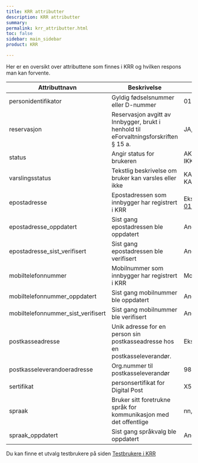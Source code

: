 ```yaml
---
title: KRR attributter
description: KRR attributter
summary:
permalink: krr_attributter.html
toc: false
sidebar: main_sidebar
product: KRR

---
```

Her er en oversikt over attributtene som finnes i KRR og hvilken respons man kan forvente.

| Attributtnavn | Beskrivelse | Mulige responser |
| - | - | - |
| personidentifikator | Gyldig fødselsnummer eller D-nummer | 01048800153 |
| reservasjon | Reservasjon avgitt av Innbygger, brukt i henhold til eForvaltningsforskriften § 15 a. | JA, NEI |
| status | Angir status for brukeren | AKTIV, SLETTET, IKKE_REGISTRERT |
| varslingsstatus | Tekstlig beskrivelse om bruker kan varsles eller ikke | KAN_VARSLES, KAN_IKKE_VARSLES |
| epostadresse | Epostadressen som innbygger har registrert i KRR | Eks. 01012295312_test@minid.difi.no |
| epostadresse_oppdatert | Sist gang epostadressen ble oppdatert | Angis som dato og klokkeslett |
| epostadresse_sist_verifisert | Sist gang epostadressen ble verifisert | Angis som dato og klokkeslett |
| mobiltelefonnummer | Mobilnummer som innbygger har registrert i KRR | Mobilnummer |
| mobiltelefonnummer_oppdatert | Sist gang mobilnummer ble oppdatert | Angis som dato og klokkeslett |
| mobiltelefonnummer_sist_verifisert | Sist gang mobilnummer ble verifisert | Angis som dato og klokkeslett |
| postkasseadresse | Unik adresse for en person sin postkasseadresse hos en postkasseleverandør. | Eks. ola.nordmann#9YDT |
| postkasseleverandoeradresse | Org.nummer til postkasseleverandør | 984661185, 922020175 |
| sertifikat | personsertifikat for Digital Post | X509Certificate |
| spraak | Bruker sitt foretrukne språk for kommunikasjon med det offentlige | nn, nb, en, se |
| spraak_oppdatert | Sist gang språkvalg ble oppdatert | Angis som dato og klokkeslett |

Du kan finne et utvalg testbrukere på siden [Testbrukere i KRR](krr_testbrukere.html)
